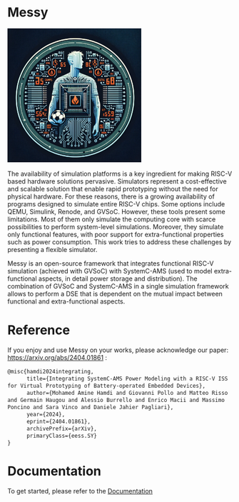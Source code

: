 # Messy

<img src="docs/images/logo.webp" alt="drawing" width="300"/>

The availability of simulation platforms is a key ingredient for making RISC-V based hardware solutions pervasive. Simulators represent a cost-effective and scalable solution that enable rapid prototyping without the need for physical hardware. For these reasons, there is a growing availability of programs designed to simulate entire RISC-V chips. Some options include QEMU, Simulink, Renode, and GVSoC. However, these tools present some limitations. Most of them only simulate the computing core with scarce possibilities to perform system-level simulations. Moreover, they simulate only functional features, with poor support for extra-functional properties such as power consumption. This work tries to address these challenges by presenting a flexible simulator.

Messy is an open-source framework that integrates functional RISC-V simulation (achieved with GVSoC) with SystemC-AMS (used to model extra-functional aspects, in detail power storage and distribution). The combination of GVSoC and SystemC-AMS in a single simulation framework allows to perform a DSE that is dependent on the mutual impact between functional and extra-functional aspects. 

# Reference

If you enjoy and use Messy on your works, please acknowledge our paper: https://arxiv.org/abs/2404.01861 :
```
@misc{hamdi2024integrating,
      title={Integrating SystemC-AMS Power Modeling with a RISC-V ISS for Virtual Prototyping of Battery-operated Embedded Devices}, 
      author={Mohamed Amine Hamdi and Giovanni Pollo and Matteo Risso and Germain Haugou and Alessio Burrello and Enrico Macii and Massimo Poncino and Sara Vinco and Daniele Jahier Pagliari},
      year={2024},
      eprint={2404.01861},
      archivePrefix={arXiv},
      primaryClass={eess.SY}
}
```

# Documentation

To get started, please refer to the [Documentation](https://eml-eda.github.io/messy/)
